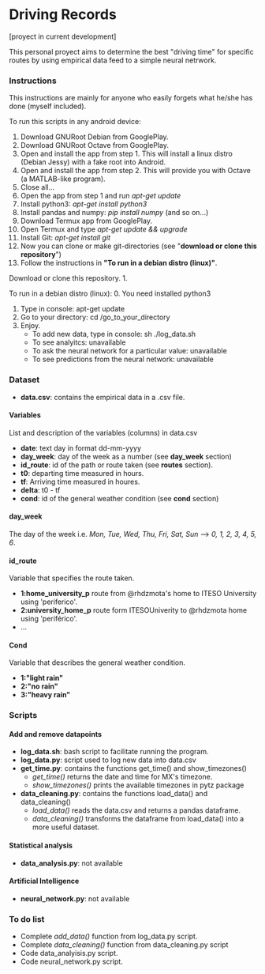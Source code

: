 # Driving Records

[proyect in current development]

This personal proyect aims to determine the best "driving time" for specific routes by using empirical data feed to a simple neural netrwork. 

### Instructions

This instructions are mainly for anyone who easily forgets what he/she has done (myself included). 

To run this scripts in any android device:

1. Download GNURoot Debian from GooglePlay.
2. Download GNURoot Octave from GooglePlay.
3. Open and install the app from step 1. This will install a linux distro (Debian Jessy) with a fake root into Android. 
4. Open and install the app from step 2. This will provide you with Octave (a MATLAB-like program). 
5. Close all...
6. Open the app from step 1 and run _apt-get update_ 
7. Install python3: _apt-get install python3_
8. Install pandas and numpy: _pip install numpy_ (and so on...)
9. Download Termux app from GooglePlay.
10. Open Termux and type _apt-get update && upgrade_
11. Install Git: _apt-get install git_
12. Now you can clone or make git-directories (see "**download or clone this repository**")
13. Follow the instructions in **"To run in a debian distro (linux)"**.

Download or clone this repository.
1. 

To run in a debian distro (linux):
0. You need installed python3  
1. Type in console: apt-get update
2. Go to your directory: cd /go_to_your_directory
3. Enjoy.
    - To add new data, type in console: sh ./log_data.sh
    - To see analyitcs: unavailable
    - To ask the neural network for a particular value: unavailable
    - To see predictions from the neural network: unavailable

### Dataset

* **data.csv**: contains the empirical data in a .csv file. 

#### Variables
List and description of the variables (columns) in data.csv

* **date**: text day in format dd-mm-yyyy 
* **day_week**: day of the week as a number (see **day_week** section)
* **id_route**: id of the path or route taken (see **routes** section).
* **t0**: departing time measured in hours.
* **tf**: Arriving time measured in houres. 
* **delta**: t0 - tf 
* **cond**: id of the general weather condition (see **cond** section)

#### day_week

The day of the week i.e. _Mon, Tue, Wed, Thu, Fri, Sat, Sun_ --> _0, 1, 2, 3, 4, 5, 6_.

#### id_route
Variable that specifies the route taken.
 
* **1:home_university_p** route from @rhdzmota's home to ITESO University using 'periferico'.
* **2:university_home_p** route form ITESOUniverity to @rhdzmota home using 'periférico'.
* ...

#### Cond
Variable that describes the general weather condition.

* **1:"light rain"**
* **2:"no rain"**
* **3:"heavy rain"**

### Scripts

#### Add and remove datapoints
* **log_data.sh**: bash script to facilitate running the program.
* **log_data.py**: script used to log new data into data.csv	
* **get_time.py**: contains the functions get_time() and show_timezones()
    - *get_time()* returns the date and time for MX's timezone.
    - *show_timezones()* prints the available timezones in pytz package
* **data_cleaning.py**: contains the functions load_data() and data_cleaning()
    - *load_data()* reads the data.csv and returns a pandas dataframe.
    - *data_cleaning()* transforms the dataframe from load_data() into a more useful dataset.

#### Statistical analysis	
* **data_analysis.py**: not available

#### Artificial Intelligence 
* **neural_network.py**: not available

### To do list

* Complete _add_data()_ function from log_data.py script.
* Complete _data_cleaning()_ function from data_cleaning.py script
* Code data_analyisis.py script.
* Code neural_network.py script.





